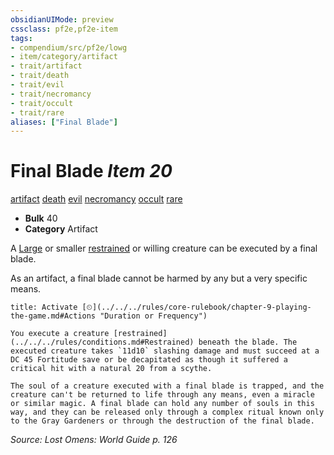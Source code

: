 ```yaml
---
obsidianUIMode: preview
cssclass: pf2e,pf2e-item
tags:
- compendium/src/pf2e/lowg
- item/category/artifact
- trait/artifact
- trait/death
- trait/evil
- trait/necromancy
- trait/occult
- trait/rare
aliases: ["Final Blade"]
---
```

# Final Blade *Item 20*  
[artifact](../../../rules/traits/artifact-gmg.md)  [death](../../../rules/traits/death.md)  [evil](../../../rules/traits/evil.md)  [necromancy](../../../rules/traits/necromancy.md)  [occult](../../../rules/traits/occult.md)  [rare](../../../rules/traits/rare.md)  

- **Bulk** 40
- **Category** Artifact

A [Large](../../../rules/traits/large-b1.md) or smaller [restrained](../../../rules/conditions.md#Restrained) or willing creature can be executed by a final blade.

As an artifact, a final blade cannot be harmed by any but a very specific means.

```ad-embed-ability
title: Activate [⏲](../../../rules/core-rulebook/chapter-9-playing-the-game.md#Actions "Duration or Frequency")

You execute a creature [restrained](../../../rules/conditions.md#Restrained) beneath the blade. The executed creature takes `11d10` slashing damage and must succeed at a DC 45 Fortitude save or be decapitated as though it suffered a critical hit with a natural 20 from a scythe.

The soul of a creature executed with a final blade is trapped, and the creature can't be returned to life through any means, even a miracle or similar magic. A final blade can hold any number of souls in this way, and they can be released only through a complex ritual known only to the Gray Gardeners or through the destruction of the final blade.
```

*Source: Lost Omens: World Guide p. 126*
